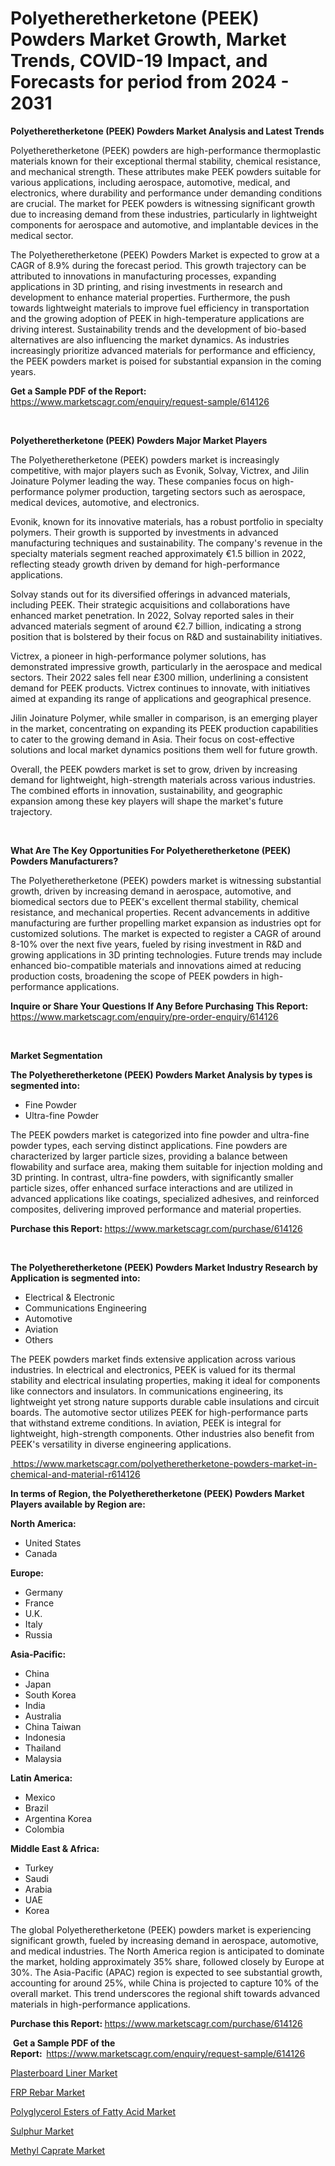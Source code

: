 <p><h1>Polyetheretherketone (PEEK) Powders Market Growth, Market Trends, COVID-19 Impact, and Forecasts for period from 2024 - 2031</h1></p><p><strong>Polyetheretherketone (PEEK) Powders Market Analysis and Latest Trends</strong></p>
<p><p>Polyetheretherketone (PEEK) powders are high-performance thermoplastic materials known for their exceptional thermal stability, chemical resistance, and mechanical strength. These attributes make PEEK powders suitable for various applications, including aerospace, automotive, medical, and electronics, where durability and performance under demanding conditions are crucial. The market for PEEK powders is witnessing significant growth due to increasing demand from these industries, particularly in lightweight components for aerospace and automotive, and implantable devices in the medical sector.</p><p>The Polyetheretherketone (PEEK) Powders Market is expected to grow at a CAGR of 8.9% during the forecast period. This growth trajectory can be attributed to innovations in manufacturing processes, expanding applications in 3D printing, and rising investments in research and development to enhance material properties. Furthermore, the push towards lightweight materials to improve fuel efficiency in transportation and the growing adoption of PEEK in high-temperature applications are driving interest. Sustainability trends and the development of bio-based alternatives are also influencing the market dynamics. As industries increasingly prioritize advanced materials for performance and efficiency, the PEEK powders market is poised for substantial expansion in the coming years.</p></p>
<p><strong>Get a Sample PDF of the Report:&nbsp;</strong> <a href="https://www.marketscagr.com/enquiry/request-sample/614126?utm_campaign=1868&utm_medium=2&utm_source=Github&utm_content=ia&utm_term=11122024&utm_id=polyetheretherketone-peek-powders">https://www.marketscagr.com/enquiry/request-sample/614126</a></p>
<p>&nbsp;</p>
<p><strong>Polyetheretherketone (PEEK) Powders Major Market Players</strong></p>
<p><p>The Polyetheretherketone (PEEK) powders market is increasingly competitive, with major players such as Evonik, Solvay, Victrex, and Jilin Joinature Polymer leading the way. These companies focus on high-performance polymer production, targeting sectors such as aerospace, medical devices, automotive, and electronics.</p><p>Evonik, known for its innovative materials, has a robust portfolio in specialty polymers. Their growth is supported by investments in advanced manufacturing techniques and sustainability. The company's revenue in the specialty materials segment reached approximately €1.5 billion in 2022, reflecting steady growth driven by demand for high-performance applications.</p><p>Solvay stands out for its diversified offerings in advanced materials, including PEEK. Their strategic acquisitions and collaborations have enhanced market penetration. In 2022, Solvay reported sales in their advanced materials segment of around €2.7 billion, indicating a strong position that is bolstered by their focus on R&D and sustainability initiatives.</p><p>Victrex, a pioneer in high-performance polymer solutions, has demonstrated impressive growth, particularly in the aerospace and medical sectors. Their 2022 sales fell near £300 million, underlining a consistent demand for PEEK products. Victrex continues to innovate, with initiatives aimed at expanding its range of applications and geographical presence.</p><p>Jilin Joinature Polymer, while smaller in comparison, is an emerging player in the market, concentrating on expanding its PEEK production capabilities to cater to the growing demand in Asia. Their focus on cost-effective solutions and local market dynamics positions them well for future growth.</p><p>Overall, the PEEK powders market is set to grow, driven by increasing demand for lightweight, high-strength materials across various industries. The combined efforts in innovation, sustainability, and geographic expansion among these key players will shape the market's future trajectory.</p></p>
<p>&nbsp;</p>
<p><strong>What Are The Key Opportunities For Polyetheretherketone (PEEK) Powders Manufacturers?</strong></p>
<p><p>The Polyetheretherketone (PEEK) powders market is witnessing substantial growth, driven by increasing demand in aerospace, automotive, and biomedical sectors due to PEEK's excellent thermal stability, chemical resistance, and mechanical properties. Recent advancements in additive manufacturing are further propelling market expansion as industries opt for customized solutions. The market is expected to register a CAGR of around 8-10% over the next five years, fueled by rising investment in R&D and growing applications in 3D printing technologies. Future trends may include enhanced bio-compatible materials and innovations aimed at reducing production costs, broadening the scope of PEEK powders in high-performance applications.</p></p>
<p><strong>Inquire or Share Your Questions If Any Before Purchasing This Report:</strong> <a href="https://www.marketscagr.com/enquiry/pre-order-enquiry/614126?utm_campaign=1868&utm_medium=2&utm_source=Github&utm_content=ia&utm_term=11122024&utm_id=polyetheretherketone-peek-powders">https://www.marketscagr.com/enquiry/pre-order-enquiry/614126</a></p>
<p>&nbsp;</p>
<p><strong>Market Segmentation</strong></p>
<p><strong>The Polyetheretherketone (PEEK) Powders Market Analysis by types is segmented into:</strong></p>
<p><ul><li>Fine Powder</li><li>Ultra-fine Powder</li></ul></p>
<p><p>The PEEK powders market is categorized into fine powder and ultra-fine powder types, each serving distinct applications. Fine powders are characterized by larger particle sizes, providing a balance between flowability and surface area, making them suitable for injection molding and 3D printing. In contrast, ultra-fine powders, with significantly smaller particle sizes, offer enhanced surface interactions and are utilized in advanced applications like coatings, specialized adhesives, and reinforced composites, delivering improved performance and material properties.</p></p>
<p><strong>Purchase this Report:&nbsp;</strong><a href="https://www.marketscagr.com/purchase/614126?utm_campaign=1868&utm_medium=2&utm_source=Github&utm_content=ia&utm_term=11122024&utm_id=polyetheretherketone-peek-powders">https://www.marketscagr.com/purchase/614126</a></p>
<p>&nbsp;</p>
<p><strong>The Polyetheretherketone (PEEK) Powders Market Industry Research by Application is segmented into:</strong></p>
<p><ul><li>Electrical & Electronic</li><li>Communications Engineering</li><li>Automotive</li><li>Aviation</li><li>Others</li></ul></p>
<p><p>The PEEK powders market finds extensive application across various industries. In electrical and electronics, PEEK is valued for its thermal stability and electrical insulating properties, making it ideal for components like connectors and insulators. In communications engineering, its lightweight yet strong nature supports durable cable insulations and circuit boards. The automotive sector utilizes PEEK for high-performance parts that withstand extreme conditions. In aviation, PEEK is integral for lightweight, high-strength components. Other industries also benefit from PEEK's versatility in diverse engineering applications.</p></p>
<p><a href="https://www.marketscagr.com/polyetheretherketone-powders-market-in-chemical-and-material-r614126?utm_campaign=1868&utm_medium=2&utm_source=Github&utm_content=ia&utm_term=11122024&utm_id=polyetheretherketone-peek-powders">&nbsp;https://www.marketscagr.com/polyetheretherketone-powders-market-in-chemical-and-material-r614126</a></p>
<p><strong>In terms of Region, the Polyetheretherketone (PEEK) Powders Market Players available by Region are:</strong></p>
<p>
    <p> <strong> North America: </strong>
        <ul>
            <li>United States</li>
            <li>Canada</li>
        </ul>
        </p> 
    <p> <strong> Europe: </strong>
        <ul>
            <li>Germany</li>
            <li>France</li>
            <li>U.K.</li>
            <li>Italy</li>
            <li>Russia</li>
        </ul>
        </p> 
    <p> <strong> Asia-Pacific: </strong>
        <ul>
            <li>China</li>
            <li>Japan</li>
            <li>South Korea</li>
            <li>India</li>
            <li>Australia</li>
            <li>China Taiwan</li>
            <li>Indonesia</li>
            <li>Thailand</li>
            <li>Malaysia</li>
        </ul>
        </p> 
    <p> <strong> Latin America: </strong>
        <ul>
            <li>Mexico</li>
            <li>Brazil</li>
            <li>Argentina Korea</li>
            <li>Colombia</li>
        </ul>
        </p> 
    <p> <strong> Middle East & Africa: </strong>
        <ul>
            <li>Turkey</li>
            <li>Saudi</li>
            <li>Arabia</li>
            <li>UAE</li>
            <li>Korea</li>
        </ul>
    </p>
    </p>
<p><p>The global Polyetheretherketone (PEEK) powders market is experiencing significant growth, fueled by increasing demand in aerospace, automotive, and medical industries. The North America region is anticipated to dominate the market, holding approximately 35% share, followed closely by Europe at 30%. The Asia-Pacific (APAC) region is expected to see substantial growth, accounting for around 25%, while China is projected to capture 10% of the overall market. This trend underscores the regional shift towards advanced materials in high-performance applications.</p></p>
<p><strong>Purchase this Report: </strong><a href="https://www.marketscagr.com/purchase/614126?utm_campaign=1868&utm_medium=2&utm_source=Github&utm_content=ia&utm_term=11122024&utm_id=polyetheretherketone-peek-powders">https://www.marketscagr.com/purchase/614126</a></p>
<p>&nbsp;<strong>Get a Sample PDF of the Report:&nbsp;&nbsp;</strong><a href="https://www.marketscagr.com/enquiry/request-sample/614126?utm_campaign=1868&utm_medium=2&utm_source=Github&utm_content=ia&utm_term=11122024&utm_id=polyetheretherketone-peek-powders">https://www.marketscagr.com/enquiry/request-sample/614126</a></p>
<p><strong></strong></p>
<p><p><a href="https://www.linkedin.com/pulse/plasterboard-liner-market-outlook-strategic-insights-forecasted-nfa9e?utm_campaign=1868&utm_medium=2&utm_source=Github&utm_content=ia&utm_term=11122024&utm_id=polyetheretherketone-peek-powders">Plasterboard Liner Market</a></p><p><a href="https://www.linkedin.com/pulse/frp-rebar-market-size-revenue-analysis-cagr-93-from-2024-2031-y3s9f?utm_campaign=1868&utm_medium=2&utm_source=Github&utm_content=ia&utm_term=11122024&utm_id=polyetheretherketone-peek-powders">FRP Rebar Market</a></p><p><a href="https://www.linkedin.com/pulse/thorough-examinati-insightronics-rah0f?utm_campaign=1868&utm_medium=2&utm_source=Github&utm_content=ia&utm_term=11122024&utm_id=polyetheretherketone-peek-powders">Polyglycerol Esters of Fatty Acid Market</a></p><p><a href="https://www.linkedin.com/pulse/estimating-sulphur-market-size-future-growth-potential-hdcjf?utm_campaign=1868&utm_medium=2&utm_source=Github&utm_content=ia&utm_term=11122024&utm_id=polyetheretherketone-peek-powders">Sulphur Market</a></p><p><a href="https://www.linkedin.com/pulse/insightful-methyl-caprate-market-report-swot-analysis-identifying-l5f8e?utm_campaign=1868&utm_medium=2&utm_source=Github&utm_content=ia&utm_term=11122024&utm_id=polyetheretherketone-peek-powders">Methyl Caprate Market</a></p></p>